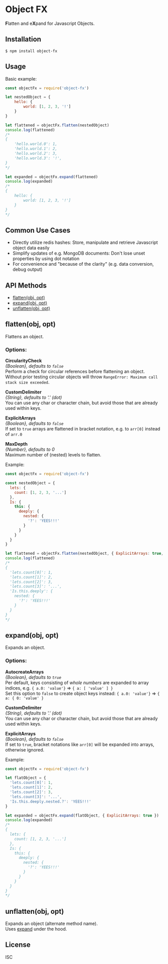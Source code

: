 
Object FX
=========

**F**latten and e**X**pand for Javascript Objects.

Installation
------------

    $ npm install object-fx


Usage
-----
Basic example:

```javascript
const objectFx = require('object-fx')

let nestedObject = {
    hello: {
        world: [1, 2, 3, '!']
    }
}

let flattened = objectFx.flatten(nestedObject)
console.log(flattened)
/*
{
    'hello.world.0': 1,
    'hello.world.1': 2,
    'hello.world.2': 3,
    'hello.world.3': '!',
}
*/

let expanded = objectFx.expand(flattened)
console.log(expanded)
/*
{
    hello: {
        world: [1, 2, 3, '!']
    }
}
*/
```

Common Use Cases
----------------
- Directly utilize redis hashes: Store, manipulate and retrieve Javascript object data easily
- Simplify updates of e.g. MongoDB documents: Don't lose unset properties by using dot notation
- For convenience and "because of the clarity" (e.g. data conversion, debug output) 


API Methods
------------
- [flatten(obj, opt)](#flattenobj-opt)
- [expand(obj, opt)](#expandobj-opt)
- [unflatten(obj, opt)](#unflattenobj-opt)


flatten(obj, opt)
-----------------

Flattens an object.

### Options:

**CircularityCheck**  
*{Boolean}, defaults to `false`*  
Perform a check for circular references before flattening an object.  
Without prior testing circular objects will throw `RangeError: Maximum call stack size exceeded`.

**CustomDelimiter**  
*{String}, defaults to '.' (dot)*  
You can use any char or character chain, but avoid those that are already used within keys.

**ExplicitArrays**  
*{Boolean}, defaults to `false`*  
If set to `true` arrays are flattened in bracket notation, e.g. to `arr[0]` instead of `arr.0`

**MaxDepth**  
*{Number}, defaults to 0*  
Maximum number of (nested) levels to flatten.

Example:

```js
const objectFx = require('object-fx')

const nestedObject = {
  lets: {
    count: [1, 2, 3, '...']
  },
  Is: {
    this: {
      deeply: {
        nested: {
          '?': 'YEES!!!'
        }
      }
    }
  }
}

let flattened = objectFx.flatten(nestedObject, { ExplicitArrays: true, MaxDepth: 3 })
console.log(flattened)
/*
{
  'lets.count[0]': 1,
  'lets.count[1]': 2,
  'lets.count[2]': 3,
  'lets.count[3]': '...',
  'Is.this.deeply': {
    nested: {
      '?': 'YEES!!!'
    }
  }
}
*/
```

expand(obj, opt)
----------------

Expands an object.

### Options:

**AutocreateArrays**  
*{Boolean}, defaults to `true`*  
Per default, keys consisting of *whole numbers* are expanded to array indices, e.g. `{ a.0: 'value'}` ⇒ `{ a: [ 'value' ] }`  
Set this option to `false` to create object keys instead: `{ a.0: 'value'}` ⇒ `{ a: { 0: 'value' }`

**CustomDelimiter**  
*{String}, defaults to '.' (dot)*  
You can use any char or character chain, but avoid those that are already used within keys.

**ExplicitArrays**  
*{Boolean}, defaults to `false`*  
If set to `true`, bracket notations like `arr[0]` will be expanded into arrays, otherwise ignored.

Example:

```js
const objectFx = require('object-fx')

let flatObject = {
  'lets.count[0]': 1,
  'lets.count[1]': 2,
  'lets.count[2]': 3,
  'lets.count[3]': '...',
  'Is.this.deeply.nested.?': 'YEES!!!'
}

let expanded = objectFx.expand(flatObject, { ExplicitArrays: true })
console.log(expanded)
/*
{
  lets: {
    count: [1, 2, 3, '...']
  },
  Is: {
    this: {
      deeply: {
        nested: {
          '?': 'YEES!!!'
        }
      }
    }
  }
}
*/

```

unflatten(obj, opt)
-------------------

Expands an object (alternate method name).  
Uses [expand](#expandobj-opt) under the hood.


License
-------
ISC
